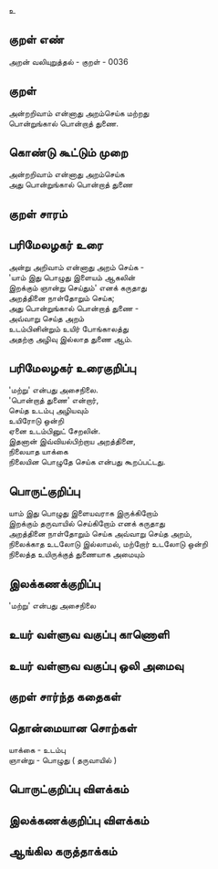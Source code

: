 உ

## குறள் எண் 

அறன் வலியுறுத்தல் - குறள் -   0036

## குறள்   

அன்றறிவாம் என்னாது அறம்செய்க மற்றது  
பொன்றுங்கால் பொன்றாத் துணை.

## கொண்டு கூட்டும் முறை

அன்றறிவாம் என்னாது அறம்செய்க  
அது பொன்றுங்கால் பொன்றாத் துணை

## குறள் சாரம் 


## பரிமேலழகர் உரை

அன்று அறிவாம் என்னாது அறம் செய்க -   
'யாம் இது பொழுது இளையம் ஆகலின்  
இறக்கும் ஞான்று செய்தும்' எனக் கருதாது  
அறத்தினை நாள்தோறும் செய்க;  
அது பொன்றுங்கால் பொன்றாத் துணை -  
அவ்வாறு செய்த அறம்   
உடம்பினின்றும் உயிர் போங்காலத்து  
அதற்கு அழிவு இல்லாத துணை ஆம்.

## பரிமேலழகர் உரைகுறிப்பு   

'மற்று' என்பது அசைநிலை.   
'பொன்றாத் துணை' என்றார்,  
செய்த உடம்பு அழியவும்   
உயிரோடு ஒன்றி  
ஏனை உடம்பினுட் சேறலின்.  
இதனான் இவ்வியல்பிற்றாய அறத்தினை,  
நிலையாத யாக்கை  
நிலையின பொழுதே செய்க என்பது கூறப்பட்டது.

## பொருட்குறிப்பு 
 
யாம் இது பொழுது இளையவராக இருக்கிறோம்    
இறக்கும் தருவாயில் செய்கிறோம் எனக் கருதாது    
அறத்தினை நாள்தோறும் செய்க
அவ்வாறு செய்த அறம்,  
நிலைக்காத உடலோடு இல்லாமல்,
மற்றோர் உடலோடு ஒன்றி  
நிலைத்த உயிருக்குத் துணையாக அமையும் 
 

## இலக்கணக்குறிப்பு  

'மற்று' என்பது அசைநிலை


## உயர் வள்ளுவ வகுப்பு காணொளி


## உயர் வள்ளுவ வகுப்பு ஒலி அமைவு 

 
## குறள் சார்ந்த கதைகள் 


## தொன்மையான சொற்கள்  

யாக்கை - உடம்பு  
ஞான்று - பொழுது ( தருவாயில் )

## பொருட்குறிப்பு விளக்கம்


## இலக்கணக்குறிப்பு விளக்கம்



## ஆங்கில கருத்தாக்கம் 


